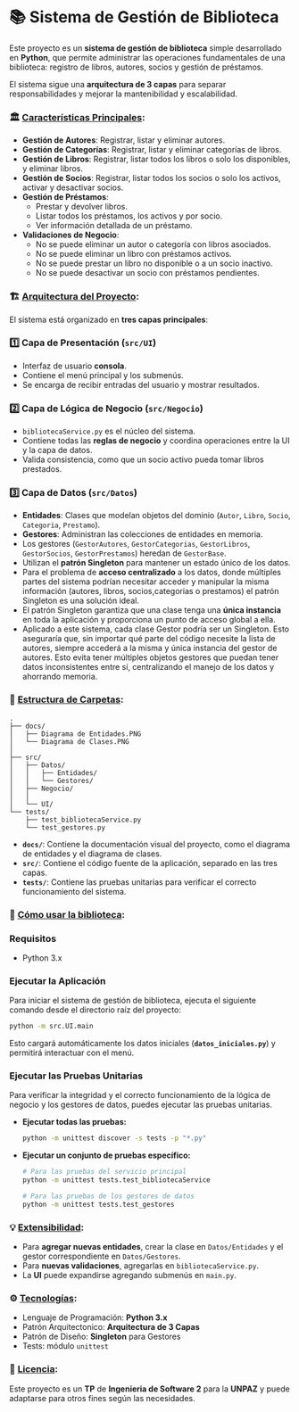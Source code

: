 # 📚 Sistema de Gestión de Biblioteca

Este proyecto es un **sistema de gestión de biblioteca** simple desarrollado en **Python**, que permite administrar las operaciones fundamentales de una biblioteca: registro de libros, autores, socios y gestión de préstamos.  

El sistema sigue una **arquitectura de 3 capas** para separar responsabilidades y mejorar la mantenibilidad y escalabilidad.

### 🏛️ <u>Características Principales</u>:

- **Gestión de Autores**: Registrar, listar y eliminar autores.  
- **Gestión de Categorías**: Registrar, listar y eliminar categorías de libros.  
- **Gestión de Libros**: Registrar, listar todos los libros o solo los disponibles, y eliminar libros.  
- **Gestión de Socios**: Registrar, listar todos los socios o solo los activos, activar y desactivar socios.  
- **Gestión de Préstamos**:  
  - Prestar y devolver libros.  
  - Listar todos los préstamos, los activos y por socio.  
  - Ver información detallada de un préstamo.  
- **Validaciones de Negocio**:  
  - No se puede eliminar un autor o categoría con libros asociados.  
  - No se puede eliminar un libro con préstamos activos.  
  - No se puede prestar un libro no disponible o a un socio inactivo.  
  - No se puede desactivar un socio con préstamos pendientes.  

### 🏗️ <u>Arquitectura del Proyecto</u>:

El sistema está organizado en **tres capas principales**:

### 1️⃣ Capa de Presentación (`src/UI`)
- Interfaz de usuario **consola**.  
- Contiene el menú principal y los submenús.  
- Se encarga de recibir entradas del usuario y mostrar resultados.  

### 2️⃣ Capa de Lógica de Negocio (`src/Negocio`)
- `bibliotecaService.py` es el núcleo del sistema.  
- Contiene todas las **reglas de negocio** y coordina operaciones entre la UI y la capa de datos.  
- Valida consistencia, como que un socio activo pueda tomar libros prestados.

### 3️⃣ Capa de Datos (`src/Datos`)
- **Entidades**: Clases que modelan objetos del dominio (`Autor`, `Libro`, `Socio`, `Categoria`, `Prestamo`).  
- **Gestores**: Administran las colecciones de entidades en memoria.
- Los gestores (`GestorAutores`, `GestorCategorias`, `GestorLibros`, `GestorSocios`, `GestorPrestamos`) heredan de `GestorBase`. 
- Utilizan el **patrón Singleton** para mantener un estado único de los datos.
- Para el problema de **acceso centralizado** a los datos, donde múltiples partes del sistema podrían necesitar acceder y manipular la misma información (autores, libros, socios,categorias o prestamos)                      el patrón Singleton es una solución ideal.
- El patrón Singleton garantiza que una clase tenga una **única instancia** en toda la aplicación y proporciona un punto de acceso global a ella.
- Aplicado a este sistema, cada clase Gestor podría ser un Singleton. Esto aseguraría que, sin importar qué parte del código necesite la lista de autores, siempre accederá a la misma y única instancia del gestor de         autores. Esto evita tener múltiples objetos gestores que puedan tener datos inconsistentes entre sí, centralizando el manejo de los datos y ahorrando memoria.
  
### 📁 <u>Estructura de Carpetas</u>:
```
.
├── docs/
│   ├── Diagrama de Entidades.PNG
│   └── Diagrama de Clases.PNG
│
├── src/
│   ├── Datos/
│   │   ├── Entidades/
│   │   └── Gestores/   
│   ├── Negocio/
│   │   
│   └── UI/
└── tests/
    ├── test_bibliotecaService.py
    └── test_gestores.py
```
- **`docs/`**: Contiene la documentación visual del proyecto, como el diagrama de entidades y el diagrama de clases.
- **`src/`**: Contiene el código fuente de la aplicación, separado en las tres capas.
- **`tests/`**: Contiene las pruebas unitarias para verificar el correcto funcionamiento del sistema.

### 🚀 <u>Cómo usar la biblioteca</u>:

### Requisitos
- Python 3.x

### Ejecutar la Aplicación
Para iniciar el sistema de gestión de biblioteca, ejecuta el siguiente comando desde el directorio raíz del proyecto:

```bash
python -m src.UI.main
```
Esto cargará automáticamente los datos iniciales (**`datos_iniciales.py`**) y permitirá interactuar con el menú.

### Ejecutar las Pruebas Unitarias
Para verificar la integridad y el correcto funcionamiento de la lógica de negocio y los gestores de datos, puedes ejecutar las pruebas unitarias.

- **Ejecutar todas las pruebas:**
  ```bash
  python -m unittest discover -s tests -p "*.py"
  ```

- **Ejecutar un conjunto de pruebas específico:**
  ```bash
  # Para las pruebas del servicio principal
  python -m unittest tests.test_bibliotecaService
  ```
  ```bash
  # Para las pruebas de los gestores de datos
  python -m unittest tests.test_gestores
  ```

### 💡 <u>Extensibilidad</u>:

- Para **agregar nuevas entidades**, crear la clase en `Datos/Entidades` y el gestor correspondiente en `Datos/Gestores`.  
- Para **nuevas validaciones**, agregarlas en `bibliotecaService.py`.  
- La **UI** puede expandirse agregando submenús en `main.py`.  

### ⚙️ <u>Tecnologías</u>:

- Lenguaje de Programación: **Python 3.x**
- Patrón Arquitectonico: **Arquitectura de 3 Capas**
- Patrón de Diseño: **Singleton** para Gestores  
- Tests: módulo `unittest`  

### 📝 <u>Licencia</u>:

Este proyecto es un **TP** de **Ingenieria de Software 2** para la **UNPAZ** y puede adaptarse para otros fines según las necesidades.
